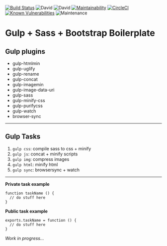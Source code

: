 [![Build Status](https://travis-ci.org/jentanbernardus/gulp-setup.svg?branch=master)](https://travis-ci.org/jentanbernardus/gulp-setup) ![David](https://img.shields.io/david/dev/jentanbernardus/gulp-setup) ![David](https://david-dm.org/jentanbernardus/gulp-setup/status.svg) [![Maintainability](https://api.codeclimate.com/v1/badges/972d7042d4206115fba2/maintainability)](https://codeclimate.com/github/jentanbernardus/gulp-setup/maintainability) [![CircleCI](https://circleci.com/gh/jentanbernardus/gulp-setup/tree/master.svg?style=svg)](https://circleci.com/gh/jentanbernardus/gulp-setup/tree/master) [![Known Vulnerabilities](https://snyk.io/test/github/jentanbernardus/gulp-setup/badge.svg)](https://snyk.io/test/github/jentanbernardus/gulp-setup/) ![Maintenance](https://img.shields.io/maintenance/yes/2019)

# Gulp + Sass + Bootstrap Boilerplate

## Gulp plugins

-  gulp-htmlmin
-  gulp-uglify
-  gulp-rename
-  gulp-concat
-  gulp-imagemin
-  gulp-image-data-uri
-  gulp-sass
-  gulp-minify-css
-  gulp-purifycss
-  gulp-watch
-  browser-sync

---

## Gulp Tasks

1.  `gulp css`: compile sass to css + minify
2.  `gulp js`: concat + minify scripts
3.  `gulp img`: compress images
4.  `gulp html`: minify html
5.  `gulp sync`: browsersync + watch

---

__Private task example__
```
function taskName () {
  // do stuff here
}
```

__Public task example__
```
exports.taskName = function () {
  // do stuff here
}
```

_Work in progress..._